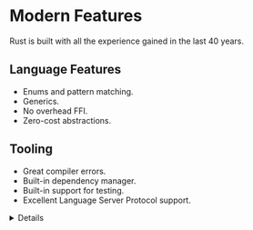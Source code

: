# Modern Features

Rust is built with all the experience gained in the last 40 years.

## Language Features

* Enums and pattern matching.
* Generics.
* No overhead FFI.
* Zero-cost abstractions.

## Tooling

* Great compiler errors.
* Built-in dependency manager.
* Built-in support for testing.
* Excellent Language Server Protocol support.

<details>

Key points:

* Zero-cost abstractions, similar to C++, means that you don't have to 'pay'
  for higher-level programming constructs with memory or CPU. For example,
  writing a loop using `for` should result in roughly the same low level
  instructions as using the `.iter().fold()` construct.

* It may be worth mentioning that Rust enums are _Algebraic Data Types_, also
  known as _Sum Types_, which allow the type system to express things like
  `Option<T>` and `Result<T, E>`.

* Remind people to read the errors --- many developers have gotten used to
  ignoring lengthy compiler output. The Rust compiler is significantly more
  talkative than other compilers. It will often provide you with _actionable_
  feedback, ready to copy-paste into your code.

* The Rust standard library is small compared to languages like Java, Python,
  and Go. Rust does not come with several things you might consider standard and
  essential:

  * a random number generator, but see [rand].
  * support for SSL or TLS, but see [rusttls].
  * support for JSON, but see [serde_json].

  The reasoning behind this is that functionality in the standard library cannot
  go away, so it has to be very stable. For the examples above, the Rust
  community is still working on finding the best solution --- and perhaps there
  isn't a single "best solution" for some of these things.

  Rust comes with a built-in package manager in the form of Cargo and this makes
  it trivial to download and compile third-party crates. A consequence of this
  is that the standard library can be smaller.

  Discovering good third-party crates can be a problem. Sites like
  <https://lib.rs/> help with this by letting you compare health metrics for
  crates to find a good and trusted one.
  
* [rust-analyzer] is a well supported LSP implementation used in major
  IDEs and text editors.

[rand]: https://docs.rs/rand/
[rusttls]: https://docs.rs/rustls/
[serde_json]: https://docs.rs/serde_json/
[rust-analyzer]: https://rust-analyzer.github.io/

</details>
